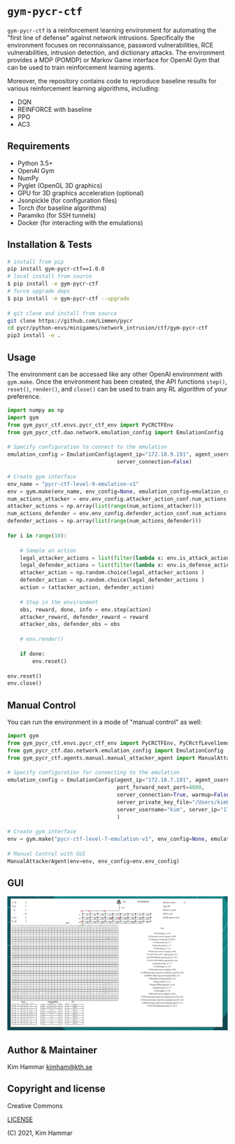 # `gym-pycr-ctf`

`gym-pycr-ctf` is a reinforcement learning environment for automating the "first line of defense" against
network intrusions. Specifically the environment focuses on reconnaissance, password vulnerabilities, RCE vulnerabilities, 
intrusion detection, and dictionary attacks. The environment provides a MDP (POMDP) or Markov Game interface for 
OpenAI Gym that can be used to train reinforcement learning agents. 

Moreover, the repository contains code to reproduce baseline results for various reinforcement learning algorithms, including:

- DQN
- REINFORCE with baseline
- PPO
- AC3

## Requirements

- Python 3.5+
- OpenAI Gym
- NumPy
- Pyglet (OpenGL 3D graphics)
- GPU for 3D graphics acceleration (optional)
- Jsonpickle (for configuration files)
- Torch (for baseline algorithms)
- Paramiko (for SSH tunnels)
- Docker (for interacting with the emulations)


## Installation & Tests

```bash
# install from pip
pip install gym-pycr-ctf==1.0.0
# local install from source
$ pip install -e gym-pycr-ctf
# force upgrade deps
$ pip install -e gym-pycr-ctf --upgrade

# git clone and install from source
git clone https://github.com/Limmen/pycr
cd pycr/python-envs/minigames/network_intrusion/ctf/gym-pycr-ctf
pip3 install -e .
```

## Usage
The environment can be accessed like any other OpenAI environment with `gym.make`.
Once the environment has been created, the API functions
`step()`, `reset()`, `render()`, and `close()` can be used to train any RL algorithm of
your preference.

```python
import numpy as np
import gym
from gym_pycr_ctf.envs.pycr_ctf_env import PyCRCTFEnv
from gym_pycr_ctf.dao.network.emulation_config import EmulationConfig

# Specify configuration to connect to the emulation
emulation_config = EmulationConfig(agent_ip="172.18.9.191", agent_username="agent", agent_pw="agent",
                                   server_connection=False)

# Create gym interface
env_name = "pycr-ctf-level-9-emulation-v1"
env = gym.make(env_name, env_config=None, emulation_config=emulation_config)
num_actions_attacker = env.env_config.attacker_action_conf.num_actions
attacker_actions = np.array(list(range(num_actions_attacker)))
num_actions_defender = env.env_config.defender_action_conf.num_actions
defender_actions = np.array(list(range(num_actions_defender)))

for i in range(10):

    # Sample an action
    legal_attacker_actions = list(filter(lambda x: env.is_attack_action_legal(x, env.env_config, env.env_state), attacker_actions))
    legal_defender_actions = list(filter(lambda x: env.is_defense_action_legal(x, env.env_config, env.env_state), defender_actions))    
    attacker_action = np.random.choice(legal_attacker_actions )
    defender_action = np.random.choice(legal_defender_actions )
    action = (attacker_action, defender_action)
    
    # Step in the environment
    obs, reward, done, info = env.step(action)
    attacker_reward, defender_reward = reward
    attacker_obs, defender_obs = obs
    
    # env.render()

    if done:        
        env.reset()

env.reset()
env.close()
```

## Manual Control
You can run the environment in a mode of "manual control" as well:

```python
import gym
from gym_pycr_ctf.envs.pycr_ctf_env import PyCRCTFEnv, PyCRctfLevel1emulation1Env
from gym_pycr_ctf.dao.network.emulation_config import EmulationConfig
from gym_pycr_ctf.agents.manual.manual_attacker_agent import ManualAttackerAgent

# Specify configuration for connecting to the emulation
emulation_config = EmulationConfig(agent_ip="172.18.7.191", agent_username="agent", agent_pw="agent",
                                   port_forward_next_port=4600,
                                   server_connection=True, warmup=False, warmup_iterations=500,
                                   server_private_key_file="/Users/kimham/.ssh/pycr_id_rsa",
                                   server_username="kim", server_ip="172.31.212.92"
                                   )

# Create gym interface
env = gym.make("pycr-ctf-level-7-emulation-v1", env_config=None, emulation_config=emulation_config)

# Manual Control with GUI
ManualAttackerAgent(env=env, env_config=env.env_config)
```

## GUI

<p align="center">
<img src="docs/gui_1.png" width="1200">
</p>

## Author & Maintainer

Kim Hammar <kimham@kth.se>

## Copyright and license

Creative Commons

[LICENSE](../../../../../LICENSE.md)

(C) 2021, Kim Hammar